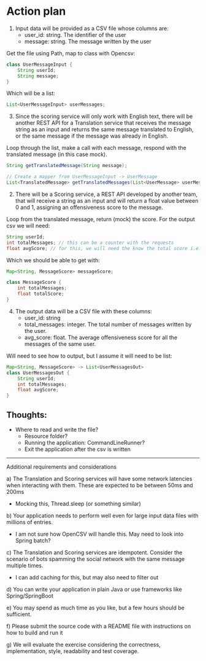 # Action plan

1) Input data will be provided as a CSV file whose columns are:
   - user_id: string. The identifier of the user
   - message: string. The message written by the user

Get the file using Path, map to class with Opencsv:

```java
class UserMessageInput {
    String userId;
    String message;
}
```

Which will be a list:

```java
List<UserMessageInput> userMessages;
```

3) Since the scoring service will only work with English text, there will be another REST API for a Translation service that receives the message string as an input and returns the same message translated to English, or the same message if the message was already in English.

Loop through the list, make a call with each message, respond with the translated message (in this case mock).

```java
String getTranslatedMessage(String message);

// Create a mapper from UserMessageInput -> UserMessage
List<TranslatedMessage> getTranslatedMessages(List<UserMessage> userMessage);
```

2) There will be a Scoring service, a REST API developed by another team, that will receive a string as an input and will return a float value between 0 and 1, assigning an offensiveness score to the message.

Loop from the translated message, return (mock) the score. For the output csv we will need:

```java
String userId;
int totalMessages; // this can be a counter with the requests
float avgScore; // for this, we will need the know the total score i.e. totalMessages / totalScore (for each user id) 
```

Which we should be able to get with:

```java
Map<String, MessageScore> messageScore;

class MessageScore {
    int totalMessages;
    float totalScore;
}
```

4) The output data will be a CSV file with these columns:
   - user_id: string
   - total_messages: integer. The total number of messages written by the user.
   - avg_score: float. The average offensiveness score for all the messages of the same user.

Will need to see how to output, but I assume it will need to be list:

```java
Map<String, MessageScore> -> List<UserMessagesOut>
class UserMessagesOut {
    String userId;
    int totalMessages;
    float avgScore;
}
```

## Thoughts:

   - Where to read and write the file?
     - Resource folder?
     - Running the application: CommandLineRunner?
     - Exit the application after the csv is written
---

Additional requirements and considerations 

a) The Translation and Scoring services will have some network latencies when interacting with them. These are expected to be between 50ms and 200ms

- Mocking this, Thread.sleep (or something similar)


b) Your application needs to perform well even for large input data files with millions of entries.

- I am not sure how OpenCSV will handle this. May need to look into Spring batch?

c) The Translation and Scoring services are idempotent. Consider the scenario of bots spamming the social network with the same message multiple times.

- I can add caching for this, but may also need to filter out  

d) You can write your application in plain Java or use frameworks like Spring/SpringBoot

e) You may spend as much time as you like, but a few hours should be sufficient.

f) Please submit the source code with a README file with instructions on how to build and run it

g) We will evaluate the exercise considering the correctness, implementation, style, readability and test coverage.